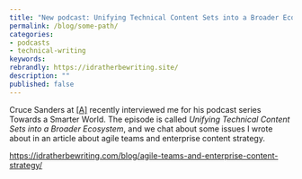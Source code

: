 ```yaml
---
title: "New podcast: Unifying Technical Content Sets into a Broader Ecosystem, on Towards a Smarter World with [A]"
permalink: /blog/some-path/
categories:
- podcasts
- technical-writing
keywords:
rebrandly: https://idratherbewriting.site/
description: ""
published: false
---
```


Cruce Sanders at <a href='simplea.com'>[A]</a> recently interviewed me for his podcast series Towards a Smarter World. The episode is called <i>Unifying Technical Content Sets into a Broader Ecosystem</i>, and we chat about some issues I wrote about in an article about agile teams and enterprise content strategy.


https://idratherbewriting.com/blog/agile-teams-and-enterprise-content-strategy/
